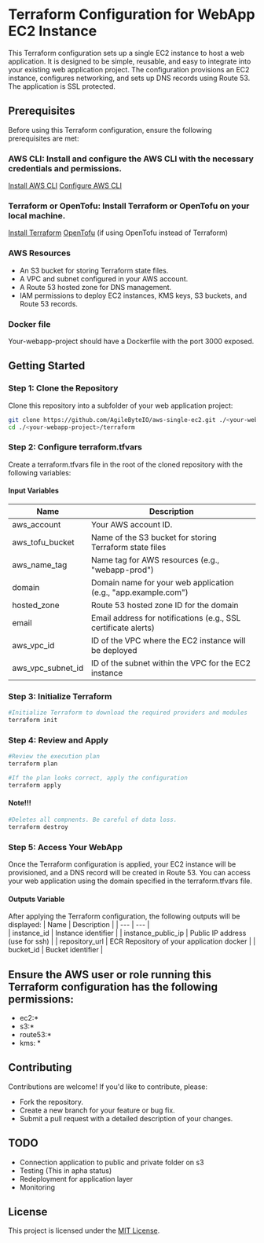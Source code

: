 # Terraform Configuration for WebApp EC2 Instance
This Terraform configuration sets up a single EC2 instance to host a web application. It is designed to be simple, reusable, and easy to integrate into your existing web application project. The configuration provisions an EC2 instance, configures networking, and sets up DNS records using Route 53. The application is SSL protected.
## Prerequisites
Before using this Terraform configuration, ensure the following prerequisites are met:
### AWS CLI: Install and configure the AWS CLI with the necessary credentials and permissions.
[Install AWS CLI](https://docs.aws.amazon.com/cli/latest/userguide/getting-started-install.html)
[Configure AWS CLI](https://docs.aws.amazon.com/cli/latest/userguide/cli-chap-configure.html)
### Terraform or OpenTofu: Install Terraform or OpenTofu on your local machine.
[Install Terraform](https://developer.hashicorp.com/terraform/tutorials/aws-get-started/install-cli)
[OpenTofu](https://opentofu.org/) (if using OpenTofu instead of Terraform)
### AWS Resources
* An S3 bucket for storing Terraform state files.
* A VPC and subnet configured in your AWS account.
* A Route 53 hosted zone for DNS management.
* IAM permissions to deploy EC2 instances, KMS keys, S3 buckets, and Route 53 records.
### Docker file
Your-webapp-project should have a Dockerfile with the port 3000 exposed. 
## Getting Started
### Step 1: Clone the Repository
Clone this repository into a subfolder of your web application project:
```bash
git clone https://github.com/AgileByteIO/aws-single-ec2.git ./<your-webapp-project>/terraform
cd ./<your-webapp-project>/terraform
```
### Step 2: Configure terraform.tfvars
Create a terraform.tfvars file in the root of the cloned repository with the following variables:
#### Input Variables	
| Name | Description |
| --- | --- |             
| aws_account | Your AWS account ID. |
| aws_tofu_bucket | Name of the S3 bucket for storing Terraform state files |
| aws_name_tag | Name tag for AWS resources (e.g., "webapp-prod") |
| domain | Domain name for your web application (e.g., "app.example.com") |
| hosted_zone |	Route 53 hosted zone ID for the domain |
| email	| Email address for notifications (e.g., SSL certificate alerts) |
| aws_vpc_id | ID of the VPC where the EC2 instance will be deployed |
| aws_vpc_subnet_id | ID of the subnet within the VPC for the EC2 instance |
### Step 3: Initialize Terraform
```bash
#Initialize Terraform to download the required providers and modules
terraform init
```
### Step 4: Review and Apply
```bash
#Review the execution plan
terraform plan
```
```bash
#If the plan looks correct, apply the configuration
terraform apply
```
#### Note!!!
```bash
#Deletes all compnents. Be careful of data loss.
terraform destroy
```
### Step 5: Access Your WebApp
Once the Terraform configuration is applied, your EC2 instance will be provisioned, and a DNS record will be created in Route 53. You can access your web application using the domain specified in the terraform.tfvars file.
#### Outputs Variable
After applying the Terraform configuration, the following outputs will be displayed:
| Name | Description |
| --- | --- |  
| instance_id | Instance identifier |
| instance_public_ip | Public IP address (use for ssh) |
| repository_url | ECR Repository of your application docker |
| bucket_id | Bucket identifier |
## Ensure the AWS user or role running this Terraform configuration has the following permissions:
* ec2:*
* s3:*
* route53:*
* kms: *
## Contributing
Contributions are welcome! If you'd like to contribute, please:
* Fork the repository.
* Create a new branch for your feature or bug fix.
* Submit a pull request with a detailed description of your changes.
## TODO
* Connection application to public and private folder on s3
* Testing (This in apha status)
* Redeployment for application layer
* Monitoring
## License
This project is licensed under the [MIT License](/LICENSE).